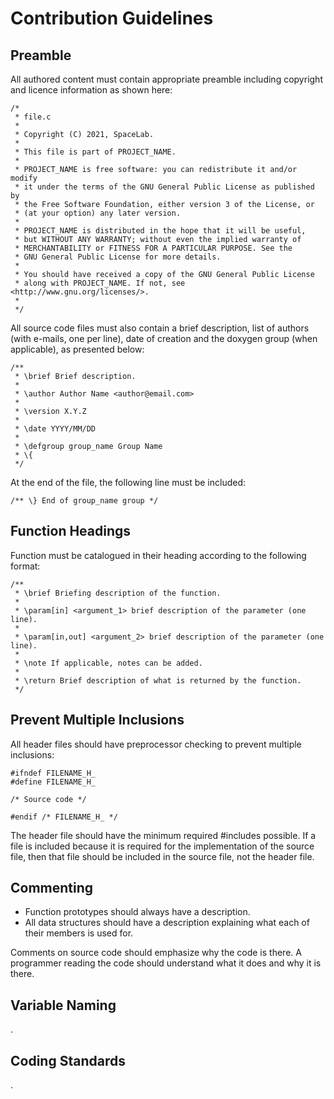 # Contribution Guidelines

## Preamble

All authored content must contain appropriate preamble including copyright and licence information as shown here:

```
/*
 * file.c
 * 
 * Copyright (C) 2021, SpaceLab.
 * 
 * This file is part of PROJECT_NAME.
 * 
 * PROJECT_NAME is free software: you can redistribute it and/or modify
 * it under the terms of the GNU General Public License as published by
 * the Free Software Foundation, either version 3 of the License, or
 * (at your option) any later version.
 * 
 * PROJECT_NAME is distributed in the hope that it will be useful,
 * but WITHOUT ANY WARRANTY; without even the implied warranty of
 * MERCHANTABILITY or FITNESS FOR A PARTICULAR PURPOSE. See the
 * GNU General Public License for more details.
 * 
 * You should have received a copy of the GNU General Public License
 * along with PROJECT_NAME. If not, see <http://www.gnu.org/licenses/>.
 * 
 */
```

All source code files must also contain a brief description, list of authors (with e-mails, one per line), date of creation and the doxygen group (when applicable), as presented below:

```
/**
 * \brief Brief description.
 * 
 * \author Author Name <author@email.com>
 * 
 * \version X.Y.Z
 * 
 * \date YYYY/MM/DD
 * 
 * \defgroup group_name Group Name
 * \{
 */
```

At the end of the file, the following line must be included:

```
/** \} End of group_name group */
```

## Function Headings

Function must be catalogued in their heading according to the following format:

```
/**
 * \brief Briefing description of the function.
 *
 * \param[in] <argument_1> brief description of the parameter (one line).
 *
 * \param[in,out] <argument_2> brief description of the parameter (one line).
 *
 * \note If applicable, notes can be added.
 *
 * \return Brief description of what is returned by the function.
 */
```

## Prevent Multiple Inclusions

All header files should have preprocessor checking to prevent multiple inclusions:

```
#ifndef FILENAME_H_
#define FILENAME_H_

/* Source code */

#endif /* FILENAME_H_ */
```

The header file should have the minimum required #includes possible. If a file is included because it is required for the implementation of the source file, then that file should be included in the source file, not the header file.

## Commenting

* Function prototypes should always have a description.
* All data structures should have a description explaining what each of their members is used for.

Comments on source code should emphasize why the code is there. A programmer reading the code should understand what it does and why it is there.

## Variable Naming

.

## Coding Standards

.
